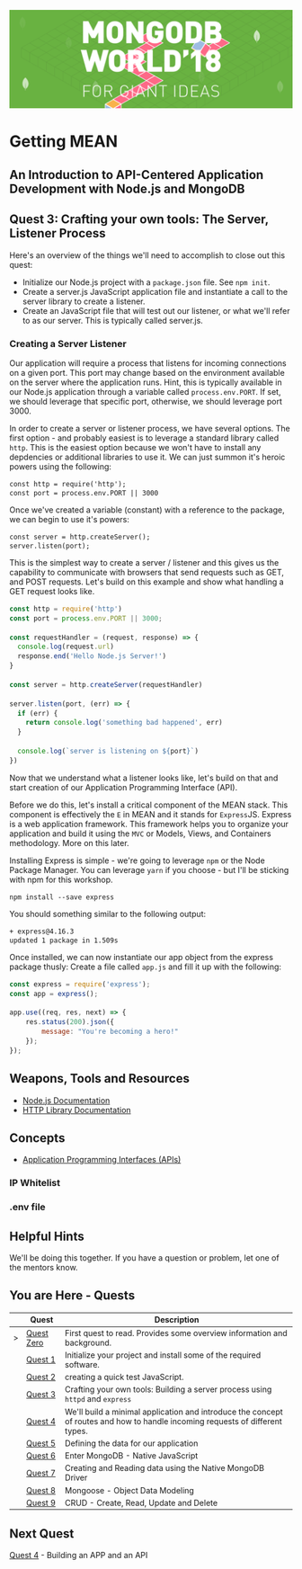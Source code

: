 ![MongoDB](../images/header.png "MongoDB")
# Getting MEAN
## An Introduction to API-Centered Application Development with Node.js and MongoDB
## Quest 3: Crafting your own tools: The Server, Listener Process

Here's an overview of the things we'll need to accomplish to close out this quest:

* Initialize our Node.js project with a `package.json` file.  See `npm init`.
* Create a server.js JavaScript application file and instantiate a call to the server library to create a listener.
* Create an JavaScript file that will test out our listener, or what we'll refer to as our server. This is typically called server.js.  

### Creating a Server Listener ###
Our application will require a process that listens for incoming connections on a given port.  This port may change based on the environment available on the server where the application runs.  Hint, this is typically available in our Node.js application through a variable called `process.env.PORT`.  If set, we should leverage that specific port, otherwise, we should leverage port 3000.

In order to create a server or listener process, we have several options.  The first option - and probably easiest is to leverage a standard library called `http`.  This is the easiest option because we won't have to install any depdencies or additional libraries to use it.  We can just summon it's heroic powers using the following:

```
const http = require('http');
const port = process.env.PORT || 3000
```

Once we've created a variable (constant) with a reference to the package, we can begin to use it's powers:

```
const server = http.createServer();
server.listen(port);
```

This is the simplest way to create a server / listener and this gives us the capability to communicate with browsers that send requests such as GET, and POST requests.  Let's build on this example and show what handling a GET request looks like.

```javascript {.line-numbers}
const http = require('http')
const port = process.env.PORT || 3000;

const requestHandler = (request, response) => {
  console.log(request.url)
  response.end('Hello Node.js Server!')
}

const server = http.createServer(requestHandler)

server.listen(port, (err) => {
  if (err) {
    return console.log('something bad happened', err)
  }

  console.log(`server is listening on ${port}`)
})
```

Now that we understand what a listener looks like, let's build on that and start creation of our Application Programming Interface (API).

Before we do this, let's install a critical component of the MEAN stack.  This component is effectively the `E` in MEAN and it stands for `Express`JS.  Express is a web application framework.  This framework helps you to organize your application and build it using the `MVC` or Models, Views, and Containers methodology.  More on this later.

Installing Express is simple - we're going to leverage `npm` or the Node Package Manager.  You can leverage `yarn` if you choose - but I'll be sticking with npm for this workshop.

```
npm install --save express
```

You should something similar to the following output:
```
+ express@4.16.3
updated 1 package in 1.509s
```

Once installed, we can now instantiate our app object from the express package thusly:  Create a file called `app.js` and fill it up with the following:

```javascript {.line-numbers}
const express = require('express');
const app = express();

app.use((req, res, next) => {
    res.status(200).json({
        message: "You're becoming a hero!"
    });
});
```

## Weapons, Tools and Resources

* [Node.js Documentation](https://nodejs.org/en/docs)
* [HTTP Library Documentation](https://www.npmjs.com/package/http)

## Concepts

* [Application Programming Interfaces (APIs)](https://en.wikipedia.org/wiki/Application_programming_interface)


### IP Whitelist

### .env file

## Helpful Hints
We'll be doing this together. If you have a question or problem, let one of the mentors know.

## You are Here - Quests
|  | Quest | Description |
|--|-------|-------------|
| > |[Quest Zero](./quest0.md) | First quest to read.  Provides some overview information and background. |
|  |[Quest 1](./quest1.md) | Initialize your project and install some of the required software. |
|  |[Quest 2 ](./quest2.md) | creating a quick test JavaScript. |
|  |[Quest 3 ](./quest3.md) | Crafting your own tools: Building a server process using `httpd` and `express` |
|  |[Quest 4 ](./quest4.md) | We'll build a minimal application and introduce the concept of routes and how to handle incoming requests of different types. |
|  |[Quest 5 ](./quest5.md) | Defining the data for our application |
|  |[Quest 6 ](./quest6.md) | Enter MongoDB - Native JavaScript  |
|  |[Quest 7](./quest7.md) | Creating and Reading data using the Native MongoDB Driver |
| | [Quest 8](./quest8.md) | Mongoose - Object Data Modeling |
| | [Quest 9](./quest9.md) | CRUD - Create, Read, Update and Delete |


## Next Quest

[Quest 4](../workshop/quest4.md) - Building an APP and an API